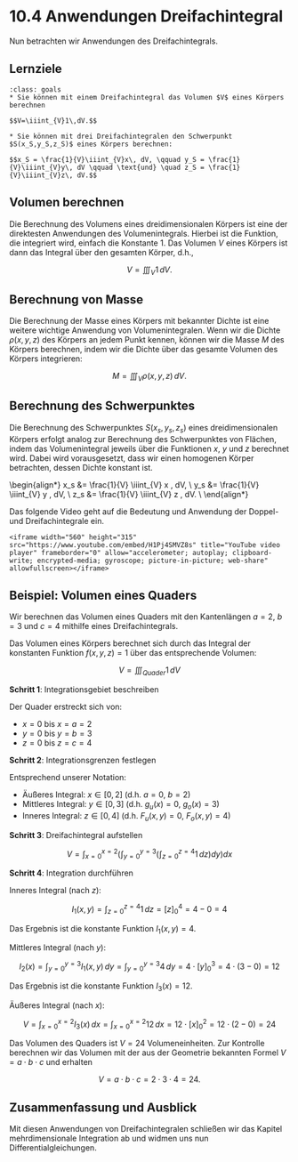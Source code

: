 # 10.4 Anwendungen Dreifachintegral

Nun betrachten wir Anwendungen des Dreifachintegrals.

## Lernziele

```{admonition} Lernziele
:class: goals
* Sie können mit einem Dreifachintegral das Volumen $V$ eines Körpers berechnen

$$V=\iiint_{V}1\,dV.$$

* Sie können mit drei Dreifachintegralen den Schwerpunkt $S(x_S,y_S,z_S)$ eines Körpers berechnen:

$$x_S = \frac{1}{V}\iiint_{V}x\, dV, \qquad y_S = \frac{1}{V}\iiint_{V}y\, dV \qquad \text{und} \quad z_S = \frac{1}{V}\iiint_{V}z\, dV.$$
```

## Volumen berechnen

Die Berechnung des Volumens eines dreidimensionalen Körpers ist eine der direktesten Anwendungen des Volumenintegrals. Hierbei ist die Funktion, die integriert wird, einfach die Konstante 1. Das Volumen $V$ eines Körpers ist dann das Integral über den gesamten Körper, d.h.,

$$V = \iiint_{V} 1 \, dV.$$

## Berechnung von Masse

Die Berechnung der Masse eines Körpers mit bekannter Dichte ist eine weitere
wichtige Anwendung von Volumenintegralen. Wenn wir die Dichte $\rho(x, y, z)$
des Körpers an jedem Punkt kennen, können wir die Masse $M$ des Körpers
berechnen, indem wir die Dichte über das gesamte Volumen des Körpers
integrieren:

$$M = \iiint_{V} \rho(x, y, z) \, dV.$$

## Berechnung des Schwerpunktes

Die Berechnung des Schwerpunktes $S(x_s, y_s, z_s)$ eines dreidimensionalen
Körpers erfolgt analog zur Berechnung des Schwerpunktes von Flächen, indem das
Volumenintegral jeweils über die Funktionen $x$, $y$ und $z$ berechnet wird. Dabei wird vorausgesetzt, dass wir einen homogenen Körper betrachten, dessen Dichte konstant ist.

\begin{align*}
x_s &= \frac{1}{V} \iiint_{V} x \, dV, \\
y_s &= \frac{1}{V} \iiint_{V} y \, dV, \\
z_s &= \frac{1}{V} \iiint_{V} z \, dV. \\
\end{align*}

Das folgende Video geht auf die Bedeutung und Anwendung der Doppel- und
Dreifachintegrale ein.

```{dropdown} Video zu "Mehrdimensionale Integration | Bedeutung und Anwendung" von MathePeter
<iframe width="560" height="315" src="https://www.youtube.com/embed/H1Pj4SMVZ8s" title="YouTube video player" frameborder="0" allow="accelerometer; autoplay; clipboard-write; encrypted-media; gyroscope; picture-in-picture; web-share" allowfullscreen></iframe>
```

## Beispiel: Volumen eines Quaders

Wir berechnen das Volumen eines Quaders mit den Kantenlängen $a = 2$, $b = 3$
und $c = 4$ mithilfe eines Dreifachintegrals.

Das Volumen eines Körpers berechnet sich durch das Integral der konstanten
Funktion $f(x,y,z) = 1$ über das entsprechende Volumen:

$$V = \iiint_{Quader} 1 \, dV$$

**Schritt 1**: Integrationsgebiet beschreiben

Der Quader erstreckt sich von:

- $x = 0$ bis $x = a = 2$
- $y = 0$ bis $y = b = 3$
- $z = 0$ bis $z = c = 4$

**Schritt 2**: Integrationsgrenzen festlegen

Entsprechend unserer Notation:

- Äußeres Integral: $x \in [0, 2]$ (d.h. $a = 0$, $b = 2$)
- Mittleres Integral: $y \in [0, 3]$ (d.h. $g_u(x) = 0$, $g_o(x) = 3$)
- Inneres Integral: $z \in [0, 4]$ (d.h. $F_u(x,y) = 0$, $F_o(x,y) = 4$)

**Schritt 3**: Dreifachintegral aufstellen

$$V = \int_{x=0}^{x=2} \left( \int_{y=0}^{y=3} \left( \int_{z=0}^{z=4} 1 \, dz
\right) dy \right) dx$$

**Schritt 4**: Integration durchführen

Inneres Integral (nach $z$):

$$I_1(x,y) = \int_{z=0}^{z=4} 1 \, dz = [z]_0^4 = 4 - 0 = 4$$

Das Ergebnis ist die konstante Funktion $I_1(x,y) = 4$.

Mittleres Integral (nach $y$):

$$I_2(x) = \int_{y=0}^{y=3} I_1(x,y) \, dy = \int_{y=0}^{y=3} 4 \, dy = 4 \cdot
[y]_0^3 = 4 \cdot (3 - 0) = 12$$

Das Ergebnis ist die konstante Funktion $I_3(x) = 12$.

Äußeres Integral (nach $x$):

$$V = \int_{x=0}^{x=2} I_3(x) \, dx = \int_{x=0}^{x=2} 12 \, dx = 12 \cdot [x]_0^2
= 12 \cdot (2 - 0) = 24$$

Das Volumen des Quaders ist $V = 24$ Volumeneinheiten. Zur Kontrolle berechnen
wir das Volumen mit der aus der Geometrie bekannten Formel $V = a \cdot b \cdot
c$ und erhalten

$$V = a \cdot b \cdot c = 2 \cdot 3 \cdot 4 = 24.$$

## Zusammenfassung und Ausblick

Mit diesen Anwendungen von Dreifachintegralen schließen wir das Kapitel
mehrdimensionale Integration ab und widmen uns nun Differentialgleichungen.
